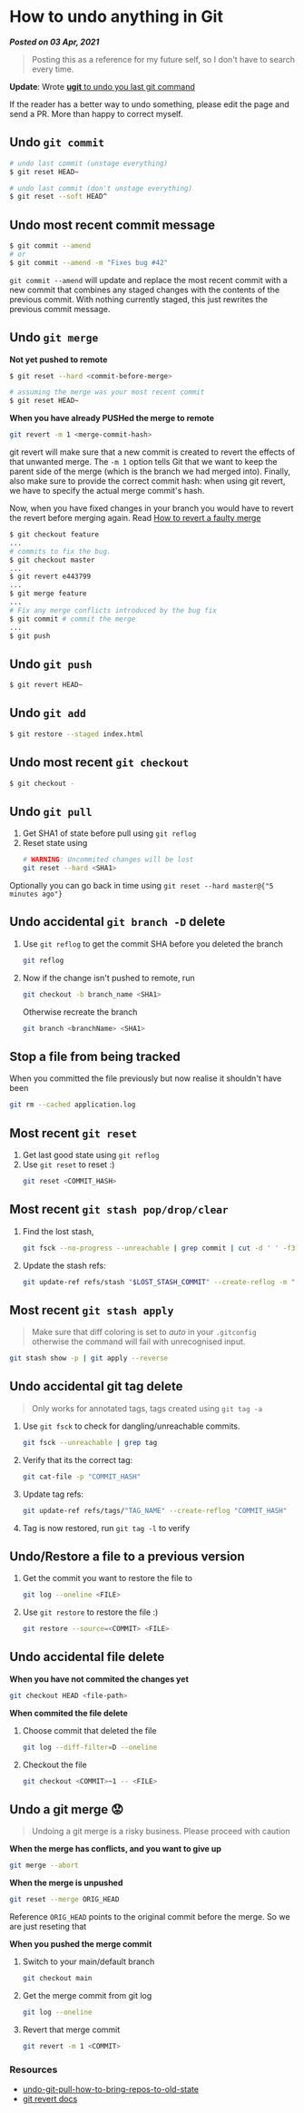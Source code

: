 # How to undo anything in Git
**_Posted on 03 Apr, 2021_** 

> Posting this as a reference for my future self, so I don't have to search every time.

**Update**: Wrote [**ugit** to undo you last git command](https://github.com/Bhupesh-V/ugit)

If the reader has a better way to undo something, please edit the page and send a PR. More than happy to correct myself.


## Undo `git commit`
```bash
# undo last commit (unstage everything)
$ git reset HEAD~

# undo last commit (don't unstage everything)
$ git reset --soft HEAD^
```

## Undo most recent commit message
```bash
$ git commit --amend
# or
$ git commit --amend -m "Fixes bug #42"
```
`git commit --amend` will update and replace the most recent commit with a new commit that combines any staged changes with the contents of the previous commit. With nothing currently staged, this just rewrites the previous commit message.

## Undo `git merge`

**Not yet pushed to remote**
```bash
$ git reset --hard <commit-before-merge>

# assuming the merge was your most recent commit
$ git reset HEAD~
```

**When you have already PUSHed the merge to remote**
```bash
git revert -m 1 <merge-commit-hash>
```
git revert will make sure that a new commit is created to revert the effects of that unwanted merge. The `-m 1` option tells Git that we want to keep the parent side of the merge (which is the branch we had merged into).
Finally, also make sure to provide the correct commit hash: when using git revert, we have to specify the actual merge commit's hash.

Now, when you have fixed changes in your branch you would have to revert the revert before merging again. Read [How to revert a faulty merge](https://github.com/git/git/blob/master/Documentation/howto/revert-a-faulty-merge.txt)

```bash
$ git checkout feature
...
# commits to fix the bug.
$ git checkout master
...
$ git revert e443799
...
$ git merge feature
...
# Fix any merge conflicts introduced by the bug fix
$ git commit # commit the merge
...
$ git push
```

## Undo `git push`
```bash
$ git revert HEAD~
```

## Undo `git add`
```bash
$ git restore --staged index.html
```

## Undo most recent `git checkout`
```bash
$ git checkout -
```

## Undo `git pull`
1. Get SHA1 of state before pull using `git reflog`
2. Reset state using
   ```bash
   # WARNING: Uncommited changes will be lost
   git reset --hard <SHA1>
   ```

Optionally you can go back in time using `git reset --hard master@{"5 minutes ago"}`

## Undo accidental `git branch -D` delete

1. Use `git reflog` to get the commit SHA before you deleted the branch
   ```bash
   git reflog
   ```
2. Now if the change isn't pushed to remote, run
   ```bash
   git checkout -b branch_name <SHA1>
   ```
   Otherwise recreate the branch
   ```bash
   git branch <branchName> <SHA1>
   ```

## Stop a file from being tracked

When you committed the file previously but now realise it shouldn't have been
```bash
git rm --cached application.log
```

## Most recent `git reset` 
1. Get last good state using `git reflog`
2. Use `git reset` to reset :)
   ```bash
   git reset <COMMIT_HASH>
   ```

## Most recent `git stash pop/drop/clear` 

1. Find the lost stash,
   ```bash
   git fsck --no-progress --unreachable | grep commit | cut -d ' ' -f3 | xargs git log --oneline --merges --no-walk
   ```
2. Update the stash refs:
   ```bash
   git update-ref refs/stash "$LOST_STASH_COMMIT" --create-reflog -m "my recovered stash"
   ```

## Most recent `git stash apply`

> Make sure that diff coloring is set to _auto_ in your `.gitconfig` otherwise the command will fail with unrecognised input.

```bash
git stash show -p | git apply --reverse
```

<!-- ## Undo create `git tag` (rename a tag) -->
<!-- https://stackoverflow.com/questions/1028649/how-do-you-rename-a-git-tag -->

<!-- ## Undo `git rebase` -->
<!-- https://krishansubudhi.github.io/git/2020/01/20/git-rebase-undo.html -->
<!-- https://medium.com/@shreyaWhiz/how-to-undo-a-mistaken-git-rebase-life-saver-2977ff0a0602 -->

## Undo accidental git tag delete 

> Only works for annotated tags, tags created using `git tag -a`
<!-- https://dzone.com/articles/git-tip-restore-deleted-tag -->

1. Use `git fsck` to check for dangling/unreachable commits.
   ```bash
   git fsck --unreachable | grep tag
   ```
2. Verify that its the correct tag:
   ```bash
   git cat-file -p "COMMIT_HASH"
   ```
3. Update tag refs:
   ```bash
   git update-ref refs/tags/"TAG_NAME" --create-reflog "COMMIT_HASH"
   ```
4. Tag is now restored, run `git tag -l` to verify

## Undo/Restore a file to a previous version

1. Get the commit you want to restore the file to
   ```bash
   git log --oneline <FILE>
   ```

2. Use `git restore` to restore the file :)
   ```bash
   git restore --source=<COMMIT> <FILE>
   ```

## Undo accidental file delete

**When you have not commited the changes yet**
```bash
git checkout HEAD <file-path>
```

**When commited the file delete**
1. Choose commit that deleted the file
   ```bash
   git log --diff-filter=D --oneline
   ```
2. Checkout the file
   ```bash
   git checkout <COMMIT>~1 -- <FILE>
   ```

## Undo a git merge 😟️
> Undoing a git merge is a risky business. Please proceed with caution

**When the merge has conflicts, and you want to give up**
```bash
git merge --abort
```

**When the merge is unpushed**
```bash
git reset --merge ORIG_HEAD
```
Reference `ORIG_HEAD` points to the original commit before the merge. So we are just reseting that

**When you pushed the merge commit**

1. Switch to your main/default branch
   ```bash
   git checkout main
   ```
2. Get the merge commit from git log
   ```bash
   git log --oneline
   ```
3. Revert that merge commit
   ```bash
   git revert -m 1 <COMMIT>
   ```

### Resources

- [undo-git-pull-how-to-bring-repos-to-old-state](https://stackoverflow.com/questions/1223354/undo-git-pull-how-to-bring-repos-to-old-state) 
- [git revert docs](https://git-scm.com/docs/git-revert#Documentation/git-revert.txt--mparent-number)

